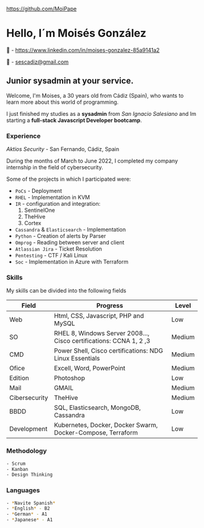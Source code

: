 https://github.com/MoiPape

# Hello, I´m Moisés González

🏢 - https://www.linkedin.com/in/moises-gonzalez-85a9141a2

📧 - sescadiz@gmail.com

## Junior sysadmin at your service.

Welcome, I'm Moises, a 30 years old from Cádiz (Spain), who wants to learn more about this world of programming.

I just finished my studies as a **sysadmin** from *San Ignacio Salesiano* and Im starting a **full-stack Javascript Developer bootcamp**.

### Experience

*Aktios Security* - San Fernando, Cádiz, Spain

During the months of March to June 2022, I completed my company internship in the field of cybersecurity.
    
Some of the projects in which I participated were:
        
* `PoCs` - Deployment
* `RHEL` - Implementation in KVM
* `IR` - configuration and integration:
    1. SentinelOne
    2. TheHive
    3. Cortex
* `Cassandra` & `Elasticsearch` - Implementation
* `Python` - Creation of alerts by Parser
* `Omprog` - Reading between server and client
* `Atlassian Jira` - Ticket Resolution
* `Pentesting` - CTF / Kali Linux
* `Soc` - Implementation in Azure with Terraform

### Skills

My skills can be divided into the following fields

| Field        | Progress                                                            | Level  |
| ------------ | ------------------------------------------------------------------- | -------|
| Web          | Html, CSS, Javascript, PHP and MySQL                                | Low    |
| SO           | RHEL 8, Windows Server 2008..., Cisco certifications: CCNA 1, 2 ,3  | Medium |
| CMD          | Power Shell, Cisco certifications: NDG Linux Essentials             | Medium |
| Ofice        | Excell, Word, PowerPoint                                            | Medium |
| Edition      | Photoshop                                                           | Low    |
| Mail         | GMAIL                                                               | Medium |
| Cibersecurity| TheHive                                                             | Medium |
| BBDD         | SQL, Elasticsearch, MongoDB, Cassandra                              | Low    |
| Development  | Kubernetes, Docker, Docker Swarm, Docker-Compose, Terraform         | Low    | 

### Methodology

```sh
- Scrum
- Kanban
- Design Thinking
```

### Languages

```sh
- *Navite Spanish*
- *English* - B2
- *German* - A1
- *Japanese* - A1
```